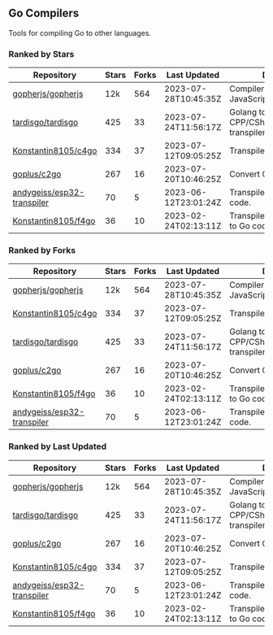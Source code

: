 ## Go Compilers

Tools for compiling Go to other languages.

### Ranked by Stars

| Repository | Stars | Forks | Last Updated | Description | 
|------------|-------|-------|--------------|-------------|
| [gopherjs/gopherjs](https://github.com/gopherjs/gopherjs) | 12k | 564 | 2023-07-28T10:45:35Z |  Compiler from Go to JavaScript. |
| [tardisgo/tardisgo](https://github.com/tardisgo/tardisgo) | 425 | 33 | 2023-07-24T11:56:17Z |  Golang to Haxe to CPP/CSharp/Java/JavaScript transpiler. |
| [Konstantin8105/c4go](https://github.com/Konstantin8105/c4go) | 334 | 37 | 2023-07-12T09:05:25Z |  Transpile C code to Go code. |
| [goplus/c2go](https://github.com/goplus/c2go) | 267 | 16 | 2023-07-20T10:46:25Z |  Convert C code to Go code. |
| [andygeiss/esp32-transpiler](https://github.com/andygeiss/esp32-transpiler) | 70 | 5 | 2023-06-12T23:01:24Z |  Transpile Go into Arduino code. |
| [Konstantin8105/f4go](https://github.com/Konstantin8105/f4go) | 36 | 10 | 2023-02-24T02:13:11Z |  Transpile FORTRAN 77 code to Go code. |

### Ranked by Forks

| Repository | Stars | Forks | Last Updated | Description | 
|------------|-------|-------|--------------|-------------|
| [gopherjs/gopherjs](https://github.com/gopherjs/gopherjs) | 12k | 564 | 2023-07-28T10:45:35Z |  Compiler from Go to JavaScript. |
| [Konstantin8105/c4go](https://github.com/Konstantin8105/c4go) | 334 | 37 | 2023-07-12T09:05:25Z |  Transpile C code to Go code. |
| [tardisgo/tardisgo](https://github.com/tardisgo/tardisgo) | 425 | 33 | 2023-07-24T11:56:17Z |  Golang to Haxe to CPP/CSharp/Java/JavaScript transpiler. |
| [goplus/c2go](https://github.com/goplus/c2go) | 267 | 16 | 2023-07-20T10:46:25Z |  Convert C code to Go code. |
| [Konstantin8105/f4go](https://github.com/Konstantin8105/f4go) | 36 | 10 | 2023-02-24T02:13:11Z |  Transpile FORTRAN 77 code to Go code. |
| [andygeiss/esp32-transpiler](https://github.com/andygeiss/esp32-transpiler) | 70 | 5 | 2023-06-12T23:01:24Z |  Transpile Go into Arduino code. |

### Ranked by Last Updated

| Repository | Stars | Forks | Last Updated | Description | 
|------------|-------|-------|--------------|-------------|
| [gopherjs/gopherjs](https://github.com/gopherjs/gopherjs) | 12k | 564 | 2023-07-28T10:45:35Z |  Compiler from Go to JavaScript. |
| [tardisgo/tardisgo](https://github.com/tardisgo/tardisgo) | 425 | 33 | 2023-07-24T11:56:17Z |  Golang to Haxe to CPP/CSharp/Java/JavaScript transpiler. |
| [goplus/c2go](https://github.com/goplus/c2go) | 267 | 16 | 2023-07-20T10:46:25Z |  Convert C code to Go code. |
| [Konstantin8105/c4go](https://github.com/Konstantin8105/c4go) | 334 | 37 | 2023-07-12T09:05:25Z |  Transpile C code to Go code. |
| [andygeiss/esp32-transpiler](https://github.com/andygeiss/esp32-transpiler) | 70 | 5 | 2023-06-12T23:01:24Z |  Transpile Go into Arduino code. |
| [Konstantin8105/f4go](https://github.com/Konstantin8105/f4go) | 36 | 10 | 2023-02-24T02:13:11Z |  Transpile FORTRAN 77 code to Go code. |

